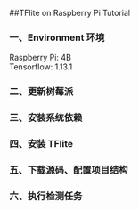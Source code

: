 ##TFlite on Raspberry Pi Tutorial   
### 一、Environment 环境   
Raspberry Pi: 4B   
Tensorflow: 1.13.1   

### 二、更新树莓派   


### 三、安装系统依赖   


### 四、安装 TFlite   


### 五、下载源码、配置项目结构   


### 六、执行检测任务  